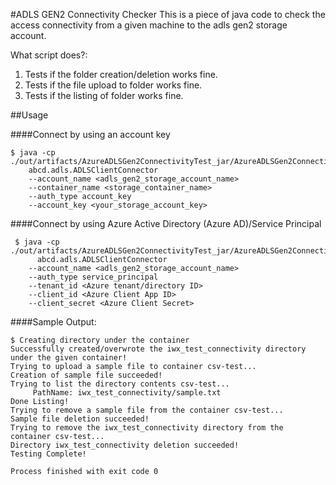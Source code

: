 #ADLS GEN2 Connectivity Checker
This is a piece of java code to check the access connectivity from a given machine to the adls gen2 storage account.

What script does?:
1. Tests if the folder creation/deletion works fine.
2. Tests if the file upload to folder works fine.
3. Tests if the listing of folder works fine.

##Usage

####Connect by using an account key
```
$ java -cp ./out/artifacts/AzureADLSGen2ConnectivityTest_jar/AzureADLSGen2ConnectivityTest.jar 
    abcd.adls.ADLSClientConnector 
    --account_name <adls_gen2_storage_account_name>
    --container_name <storage_container_name> 
    --auth_type account_key 
    --account_key <your_storage_account_key>
```  
####Connect by using Azure Active Directory (Azure AD)/Service Principal
```  
 $ java -cp ./out/artifacts/AzureADLSGen2ConnectivityTest_jar/AzureADLSGen2ConnectivityTest.jar 
      abcd.adls.ADLSClientConnector 
    --account_name <adls_gen2_storage_account_name>
    --auth_type service_principal 
    --tenant_id <Azure tenant/directory ID> 
    --client_id <Azure Client App ID>
    --client_secret <Azure Client Secret>
``` 
 
 ####Sample Output:
 ```  
 $ Creating directory under the container
 Successfully created/overwrote the iwx_test_connectivity directory under the given container!
 Trying to upload a sample file to container csv-test...
 Creation of sample file succeeded!
 Trying to list the directory contents csv-test...
      PathName: iwx_test_connectivity/sample.txt
 Done Listing!
 Trying to remove a sample file from the container csv-test...
 Sample file deletion succeeded!
 Trying to remove the iwx_test_connectivity directory from the container csv-test...
 Directory iwx_test_connectivity deletion succeeded!
 Testing Complete!
 
 Process finished with exit code 0
```  